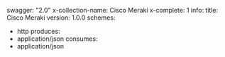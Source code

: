 swagger: "2.0"
x-collection-name: Cisco Meraki
x-complete: 1
info:
  title: Cisco Meraki
  version: 1.0.0
schemes:
- http
produces:
- application/json
consumes:
- application/json